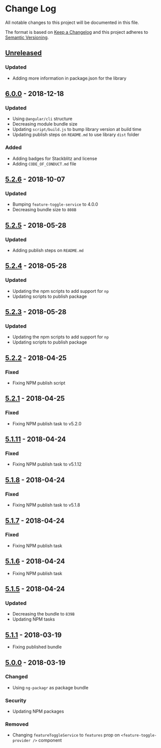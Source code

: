 # Change Log

All notable changes to this project will be documented in this file.

The format is based on [Keep a Changelog](http://keepachangelog.com/)
and this project adheres to [Semantic Versioning](http://semver.org/).

## [Unreleased][]

### Updated

- Adding more information in package.json for the library

## [6.0.0][] - 2018-12-18

### Updated

- Using `@angular/cli` structure
- Decreasing module bundle size
- Updating `script/build.js` to bump library version at build time
- Updating publish steps on `README.md` to use library `dist` folder

### Added

- Adding badges for Stackblitz and license
- Adding `CODE_OF_CONDUCT.md` file

## [5.2.6][] - 2018-10-07

### Updated

- Bumping `feature-toggle-service` to 4.0.0
- Decreasing bundle size to `808B`

## [5.2.5][] - 2018-05-28

### Updated

- Adding publish steps on `README.md`

## [5.2.4][] - 2018-05-28

### Updated

- Updating the npm scripts to add support for `np`
- Updating scripts to publish package

## [5.2.3][] - 2018-05-28

### Updated

- Updating the npm scripts to add support for `np`
- Updating scripts to publish package

## [5.2.2][] - 2018-04-25

### Fixed

- Fixing NPM publish script

## [5.2.1][] - 2018-04-25

### Fixed

- Fixing NPM publish task to v5.2.0

## [5.1.11][] - 2018-04-24

### Fixed

- Fixing NPM publish task to v5.1.12

## [5.1.8][] - 2018-04-24

### Fixed

- Fixing NPM publish task to v5.1.8

## [5.1.7][] - 2018-04-24

### Fixed

- Fixing NPM publish task

## [5.1.6][] - 2018-04-24

- Fixing NPM publish task

## [5.1.5][] - 2018-04-24

### Updated

- Decreasing the bundle to `839B`
- Updating NPM tasks

## [5.1.1][] - 2018-03-19

- Fixing published bundle

## [5.0.0][] - 2018-03-19

### Changed

- Using `ng-packagr` as package bundle

### Security

- Updating NPM packages

### Removed

- Changing `featureToggleService` to `features` prop on `<feature-toggle-provider />` component

[unreleased]: https://github.com/willmendesneto/ngx-feature-toggle/compare/v5.2.5...HEAD
[5.2.5]: https://github.com/willmendesneto/ngx-feature-toggle/compare/v5.2.4...v5.2.5
[5.2.4]: https://github.com/willmendesneto/ngx-feature-toggle/compare/v5.2.3...v5.2.4
[5.2.3]: https://github.com/willmendesneto/ngx-feature-toggle/compare/v5.2.3...v5.2.3
[5.2.3]: https://github.com/willmendesneto/ngx-feature-toggle/compare/v5.2.2...v5.2.3
[5.2.2]: https://github.com/willmendesneto/ngx-feature-toggle/compare/v5.2.1...v5.2.2
[5.2.1]: https://github.com/willmendesneto/ngx-feature-toggle/compare/v5.1.11...v5.2.1
[5.1.11]: https://github.com/willmendesneto/ngx-feature-toggle/compare/v5.1.8...v5.1.11
[5.1.8]: https://github.com/willmendesneto/ngx-feature-toggle/compare/v5.1.7...v5.1.8
[5.1.7]: https://github.com/willmendesneto/ngx-feature-toggle/compare/v5.1.6...v5.1.7
[5.1.6]: https://github.com/willmendesneto/ngx-feature-toggle/compare/v5.1.5...v5.1.6
[5.1.5]: https://github.com/willmendesneto/ngx-feature-toggle/compare/v5.1.0...v5.1.5
[5.1.1]: https://github.com/willmendesneto/ngx-feature-toggle/tree/v5.1.1
[5.0.0]: https://github.com/willmendesneto/ngx-feature-toggle/tree/v5.0.0
[unreleased]: https://github.com/willmendesneto/ngx-feature-toggle/compare/v5.2.6...HEAD
[5.2.6]: https://github.com/willmendesneto/ngx-feature-toggle/tree/v5.2.6
[unreleased]: https://github.com/willmendesneto/ngx-feature-toggle/compare/v6.0.0...HEAD
[6.0.0]: https://github.com/willmendesneto/ngx-feature-toggle/tree/v6.0.0
